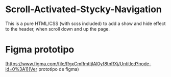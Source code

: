 # Scroll-Activated-Stycky-Navigation
This is a pure HTML/CSS (with scss included) to add a show and hide effect to the header, when scroll down and up the page. 

# Figma prototipo
[https://www.figma.com/file/RgxCmRmttjlAl0yf8tnRXj/Untitled?node-id=0%3A1](Ver prototipo de figma)

